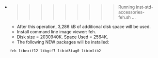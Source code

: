 * >>>>>>>>> Running inst-std-accessories-feh.sh ...
  * After this operation, 3,286 kB of additional disk space will be used.
  * Install command line image viewer: feh.
  * Disk size = 2030940K. Space Used = 2564K.
  * The following NEW packages will be installed:
  ```bash
  feh libexif12 libgif7 libid3tag0 libimlib2
  ```

